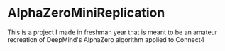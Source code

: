 # AlphaZeroMiniReplication
This is a project I made in freshman year that is meant to be an amateur recreation of DeepMind's AlphaZero algorithm applied to Connect4
